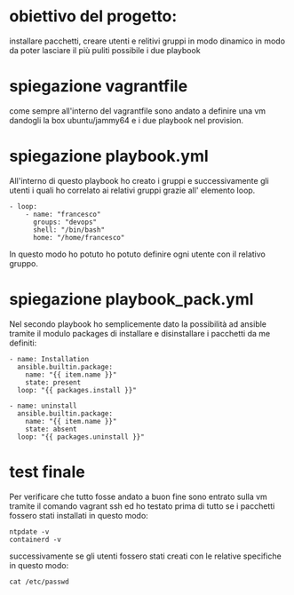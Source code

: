 # obiettivo del progetto: 
installare pacchetti, creare utenti e relitivi gruppi in modo dinamico in modo da poter lasciare il più puliti possibile i due playbook

# spiegazione vagrantfile
come sempre all'interno del vagrantfile sono andato a definire una vm dandogli la box ubuntu/jammy64 e i due playbook nel provision.

# spiegazione playbook.yml
All'interno di questo playbook ho creato i gruppi e successivamente gli utenti i quali ho correlato ai relativi gruppi grazie all' elemento loop.

    - loop:
        - name: "francesco"
          groups: "devops"
          shell: "/bin/bash"
          home: "/home/francesco"
In questo modo ho potuto ho potuto definire ogni utente con il relativo gruppo.
# spiegazione playbook_pack.yml
Nel secondo playbook ho semplicemente dato la possibilità ad ansible tramite il modulo packages di installare e disinstallare i pacchetti da me definiti:
 
    - name: Installation
      ansible.builtin.package:
        name: "{{ item.name }}"
        state: present
      loop: "{{ packages.install }}"

    - name: uninstall
      ansible.builtin.package:
        name: "{{ item.name }}"
        state: absent
      loop: "{{ packages.uninstall }}"
# test finale
Per verificare che tutto fosse andato a buon fine sono entrato sulla vm tramite il comando vagrant ssh ed ho testato prima di tutto se i pacchetti fossero stati installati in questo modo:

    ntpdate -v 
    containerd -v
successivamente se gli utenti fossero stati creati con le relative specifiche in questo modo:

    cat /etc/passwd

     
